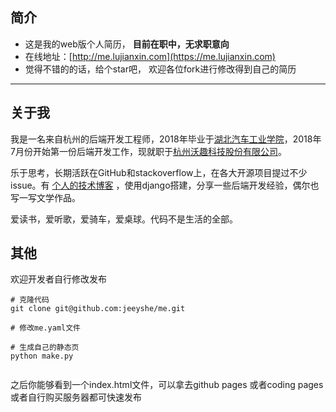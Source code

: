 简介
---

- 这是我的web版个人简历， **目前在职中，无求职意向**
- 在线地址：[http://me.lujianxin.com](https://me.lujianxin.com)
- 觉得不错的的话，给个star吧， 欢迎各位fork进行修改得到自己的简历

---

关于我
---

我是一名来自杭州的后端开发工程师，2018年毕业于[湖北汽车工业学院](http://www.huat.edu.cn/)，2018年7月份开始第一份后端开发工作，现就职于[杭州沃趣科技股份有限公司](http://www.woqutech.com)。

乐于思考，长期活跃在GitHub和stackoverflow上，在各大开源项目提过不少issue。有 [个人的技术博客](https://www.lujianxin.com) ，使用django搭建，分享一些后端开发经验，偶尔也写一写文学作品。

爱读书，爱听歌，爱骑车，爱桌球。代码不是生活的全部。

其他
---

欢迎开发者自行修改发布

```
# 克隆代码
git clone git@github.com:jeeyshe/me.git

# 修改me.yaml文件

# 生成自己的静态页
python make.py
 
```

之后你能够看到一个index.html文件，可以拿去github pages 或者coding pages 或者自行购买服务器都可快速发布
